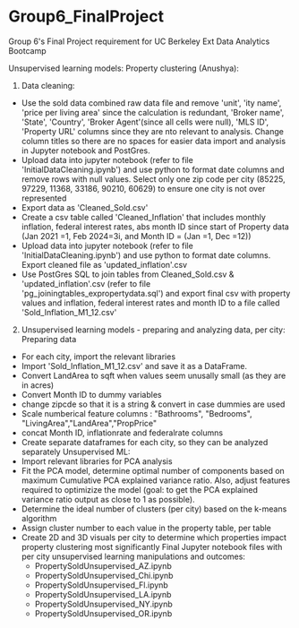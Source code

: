 # Group6_FinalProject
Group 6's Final Project requirement for UC Berkeley Ext Data Analytics Bootcamp

Unsupervised learning models: Property clustering (Anushya):

1) Data cleaning:
- Use the sold data combined raw data file and remove 'unit', 'ity name', 'price per living area' since the calculation is redundant, 'Broker name', 'State', 'Country', 'Broker Agent'(since all cells were null), 'MLS ID', 'Property URL' columns since they are nto relevant to analysis. Change column titles so there are no spaces for easier data import and analysis in Jupyter notebook and PostGres.
- Upload data into jupyter notebook (refer to file 'InitialDataCleaning.ipynb') and use python to format date columns and remove rows with null values. Select only one zip code per city (85225, 97229, 11368, 33186, 90210, 60629) to ensure one city is not over represented
- Export data as 'Cleaned_Sold.csv'
- Create a csv table called 'Cleaned_Inflation' that includes monthly inflation, federal interest rates, abs month ID since start of Property data (Jan 2021 =1, Feb 2024=3i, and Month ID = (Jan =1, Dec =12))
- Upload data into jupyter notebook (refer to file 'InitialDataCleaning.ipynb') and use python to format date columns. Export cleaned file as 'updated_inflation'.csv
- Use PostGres SQL to join tables from Cleaned_Sold.csv & 'updated_inflation'.csv (refer to file 'pg_joiningtables_expropertydata.sql') and export final csv with property values and inflation, federal interest rates and month ID to a file called 'Sold_Inflation_M1_12.csv'

2) Unsupervised learning models - preparing and analyzing data, per city:
Preparing data
- For each city, import the relevant libraries
- Import 'Sold_Inflation_M1_12.csv' and save it as a DataFrame. 
- Convert LandArea to sqft when values seem unusally small (as they are in acres)
- Convert Month ID to dummy variables
- change zipcde so that it is a string & convert in case dummies are used
- Scale numberical feature columns : "Bathrooms", "Bedrooms", "LivingArea","LandArea","PropPrice"
- concat Month ID, inflationrate and federalrate columns
- Create separate dataframes for each city, so they can be analyzed separately
Unsupervised ML: 
- Import relevant libraries for PCA analysis
- Fit the PCA model, determine optimal number of components based on maximum Cumulative  PCA explained variance ratio. Also, adjust features required to optimizize the model (goal: to get the PCA explained variance ratio output as close to 1 as possible).
- Determine the ideal number of clusters (per city) based on the k-means algorithm
- Assign cluster number to each value in the property table, per table
- Create 2D and 3D visuals per city to determine which properties impact property clustering most significantly
Final Jupyter notebook files with per city unsupervised learning manipulations and outcomes:
    - PropertySoldUnsupervised_AZ.ipynb
    - PropertySoldUnsupervised_Chi.ipynb
    - PropertySoldUnsupervised_Fl.ipynb
    - PropertySoldUnsupervised_LA.ipynb
    - PropertySoldUnsupervised_NY.ipynb
    - PropertySoldUnsupervised_OR.ipynb

